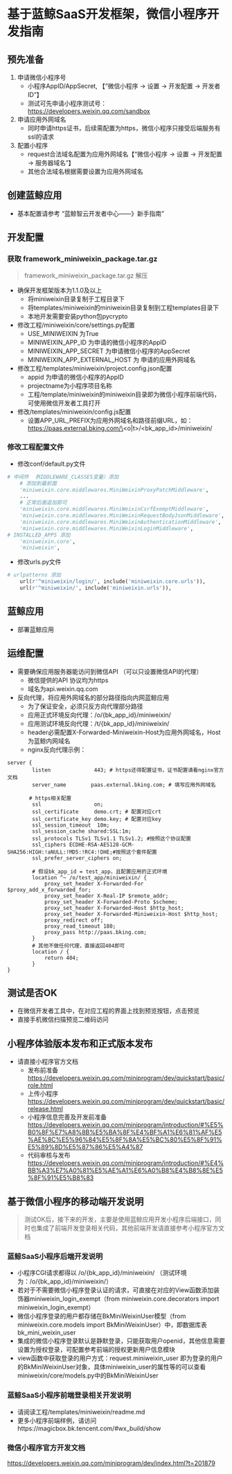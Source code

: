 # 基于蓝鲸SaaS开发框架，微信小程序开发指南
## 预先准备
1. 申请微信小程序号
    - 小程序AppID/AppSecret, 【“微信小程序 → 设置 → 开发配置 → 开发者ID”】
    - 测试可先申请小程序测试号：https://developers.weixin.qq.com/sandbox
2. 申请应用外网域名
    - 同时申请https证书，后续需配置为https，微信小程序只接受后端服务有ssl的请求
3. 配置小程序
    - request合法域名配置为应用外网域名【“微信小程序 → 设置 → 开发配置 → 服务器域名”】
    - 其他合法域名根据需要设置为应用外网域名
## 创建蓝鲸应用
* 基本配置请参考 “蓝鲸智云开发者中心——》新手指南”
## 开发配置
### 获取 framework_miniweixin_package.tar.gz
> framework_miniweixin_package.tar.gz 解压
* 确保开发框架版本为1.1.0及以上
    - 将miniweixin目录复制于工程目录下
    - 将templates/miniweixin的miniweixin目录复制到工程templates目录下
    - 本地开发需要安装python包pycrypto
* 修改工程/miniweixin/core/settings.py配置
    - USE_MINIWEIXIN 为True
    - MINIWEIXIN_APP_ID 为申请的微信小程序的AppID
    - MINIWEIXIN_APP_SECRET 为申请微信小程序的AppSecret
    - MINIWEIXIN_APP_EXTERNAL_HOST 为 申请的应用外网域名
* 修改工程/templates/miniweixin/project.config.json配置
    - appid 为申请的微信小程序的AppID
    - projectname为小程序项目名称
    - 工程/template/miniweixin的miniweixin目录即为微信小程序前端代码，可使用微信开发者工具打开
* 修改/templates/miniweixin/config.js配置
    - 设置APP_URL_PREFIX为应用外网域名和路径前缀URL，如：https://paas.external.bking.com/\<o|t\>/\<bk_app_id\>/miniweixin/

### 修改工程配置文件
* 修改conf/default.py文件
```python
# 中间件 （MIDDLEWARE_CLASSES变量）添加
    # 添加到最前面
    'miniweixin.core.middlewares.MiniWeixinProxyPatchMiddleware',
    ...
    # 正常后面追加即可
    'miniweixin.core.middlewares.MiniWeixinCsrfExemptMiddleware',
    'miniweixin.core.middlewares.MiniWeixinRequestBodyJsonMiddleware',
    'miniweixin.core.middlewares.MiniWeixinAuthenticationMiddleware',
    'miniweixin.core.middlewares.MiniWeixinLoginMiddleware',
# INSTALLED_APPS 添加
    'miniweixin.core',
    'miniweixin',
```
* 修改urls.py文件
```python
# urlpatterns 添加
    url(r'^miniweixin/login/', include('miniweixin.core.urls')),
    url(r'^miniweixin/', include('miniweixin.urls')),
```
## 蓝鲸应用
* 部署蓝鲸应用
## 运维配置
* 需要确保应用服务器能访问到微信API （可以只设置微信API的代理）
    - 微信提供的API 协议均为https
    - 域名为api.weixin.qq.com
* 反向代理，将应用外网域名的部分路径指向内网蓝鲸应用
    - 为了保证安全，必须只反方向代理部分路径
    - 应用正式环境反向代理：/o/{bk_app_id}/miniweixin/
    - 应用测试环境反向代理：/t/{bk_app_id}/miniweixin/
    - header必需配置X-Forwarded-Miniweixin-Host为应用外网域名，Host为蓝鲸内网域名
    - nginx反向代理示例：
```
server {
        listen              443; # https还得配置证书，证书配置请看nginx官方文档
        server_name        paas.external.bking.com; # 填写应用外网域名

       # https相关配置
        ssl                 on;
        ssl_certificate     demo.crt; # 配置对应crt
        ssl_certificate_key demo.key; # 配置对应key
        ssl_session_timeout  10m;
        ssl_session_cache shared:SSL:1m;
        ssl_protocols TLSv1 TLSv1.1 TLSv1.2; #按照这个协议配置
        ssl_ciphers ECDHE-RSA-AES128-GCM-SHA256:HIGH:!aNULL:!MD5:!RC4:!DHE;#按照这个套件配置
        ssl_prefer_server_ciphers on;

        # 假设bk_app_id = test_app，且配置应用的正式环境
        location ^~ /o/test_app/miniweixin/ {
            proxy_set_header X-Forwarded-For $proxy_add_x_forwarded_for;
            proxy_set_header X-Real-IP $remote_addr;
            proxy_set_header X-Forwarded-Proto $scheme;
            proxy_set_header X-Forwarded-Host $http_host;
            proxy_set_header X-Forwarded-Miniweixin-Host $http_host;
            proxy_redirect off;
            proxy_read_timeout 180;
            proxy_pass http://paas.bking.com;
        }
        # 其他不做任何代理，直接返回404即可
        location / {
            return 404;
        }
}
```
## 测试是否OK
* 在微信开发者工具中，在对应工程的界面上找到预览按钮，点击预览
* 直接手机微信扫描预览二维码访问

## 小程序体验版本发布和正式版本发布
* 请直接小程序官方文档
    - 发布前准备 https://developers.weixin.qq.com/miniprogram/dev/quickstart/basic/role.html
    - 上传小程序 https://developers.weixin.qq.com/miniprogram/dev/quickstart/basic/release.html
    - 小程序信息完善及开发前准备 https://developers.weixin.qq.com/miniprogram/introduction/#%E5%B0%8F%E7%A8%8B%E5%BA%8F%E4%BF%A1%E6%81%AF%E5%AE%8C%E5%96%84%E5%8F%8A%E5%BC%80%E5%8F%91%E5%89%8D%E5%87%86%E5%A4%87
    - 代码审核与发布 https://developers.weixin.qq.com/miniprogram/introduction/#%E4%BB%A3%E7%A0%81%E5%AE%A1%E6%A0%B8%E4%B8%8E%E5%8F%91%E5%B8%83

## 基于微信小程序的移动端开发说明
> 测试OK后，接下来的开发，主要是使用蓝鲸应用开发小程序后端接口，同时也集成了前端开发登录相关代码，其他前端开发请直接参考小程序官方文档

### 蓝鲸SaaS小程序后端开发说明
* 小程序CGI请求都得以 /o/{bk_app_id}/miniweixin/ （测试环境为：/o/{bk_app_id}/miniweixin/）
* 若对于不需要微信小程序登录认证的请求，可直接在对应的View函数添加装饰器miniweixin_login_exempt（from miniweixin.core.decorators import miniweixin_login_exempt）
* 微信小程序登录的用户都存储在BkMiniWeixinUser模型（from miniweixin.core.models import BkMiniWeixinUser）中，即数据库表 bk_mini_weixin_user
* 集成的微信小程序登录默认是静默登录，只能获取用户openid，其他信息需要设置为授权登录，可配置参考前端的授权更新用户信息模块
* view函数中获取登录的用户方式：request.miniweixin_user 即为登录的用户的BkMiniWeixinUser对象，具体miniweixin_user的属性等的可以查看miniweixin/core/models.py中的BkMiniWeixinUser
### 蓝鲸SaaS小程序前端登录相关开发说明
* 请阅读工程/templates/miniweixin/readme.md
* 更多小程序前端样例，请访问https://magicbox.bk.tencent.com/#wx_build/show
### 微信小程序官方开发文档
https://developers.weixin.qq.com/miniprogram/dev/index.html?t=201879
